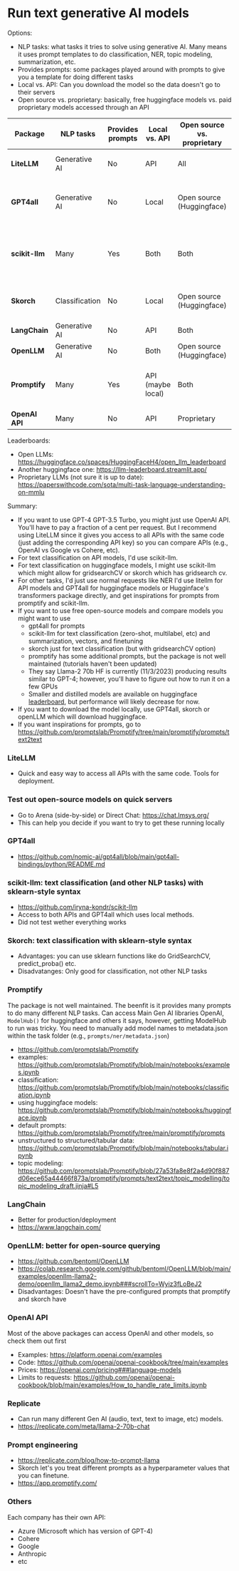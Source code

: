 # Run text generative AI models

Options:

- NLP tasks: what tasks it tries to solve using generative AI. Many means it uses prompt templates to do classification, NER, topic modeling, summarization, etc.
- Provides prompts: some packages played around with prompts to give you a template for doing different tasks
- Local vs. API: Can you download the model so the data doesn't go to their servers
- Open source vs. proprietary: basically, free huggingface models vs. paid proprietary models accessed through an API


| **Package**    | **NLP tasks**  | **Provides prompts** | **Local vs. API** | **Open source vs. proprietary** | **Advantages**                           | **Disadvantages**                                          |
|----------------|----------------|----------------------|-------------------|---------------------------------|------------------------------------------|------------------------------------------------------------|
| **LiteLLM**     | Generative AI | No                   | API               | All                             | Easy access to all APIs                 | Not sure use of Huggingface API is free                     |
| **GPT4all**     | Generative AI | No                   | Local               | Open source (Huggingface)          | Local and Private                 | Only uses Huggingface models which may not work well                     |
| **scikit-llm**  | Many           | Yes                  | Both | Both                            | Pre-configured prompts for different tasks, works on top of APIs and GPT4all                   | Not sure if it does simple requests and gridsearchCV |
| **Skorch**     | Classification | No                   | Local             | Open source (Huggingface)       | Sklearn syntax and hyperparameter tuning | Only does classification                                   |
| **LangChain**  | Generative AI  | No                   | API               | Both                            | Ideal for deploying                      |                                                            |
| **OpenLLM**    | Generative AI  | No                   | Both               | Open source (Huggingface)       | Ideal for deploying                                     | Tutorial didn't work for me                                |
| **Promptify**  | Many           | Yes                  | API (maybe local) | Both                            | Pre-configured prompts                   | Package is not well developed, tutorials will likely break |
| **OpenAI API** | Many | No                   | API               | Proprietary                     | Easy to use                              | Only OpenAI models                                         |


Leaderboards:
- Open LLMs: https://huggingface.co/spaces/HuggingFaceH4/open_llm_leaderboard
- Another huggingface one: https://llm-leaderboard.streamlit.app/
- Proprietary LLMs (not sure it is up to date): https://paperswithcode.com/sota/multi-task-language-understanding-on-mmlu

Summary: 
- If you want to use GPT-4 GPT-3.5 Turbo, you might just use OpenAI API. You'll have to pay a fraction of a cent per request. But I recommend using LiteLLM since it gives you access to all APIs with the same code (just adding the corresponding API key) so you can compare APIs (e.g., OpenAI vs Google vs Cohere, etc).
- For text classification on API models, I'd use scikit-llm.
- For text classification on huggingface models, I might use scikit-llm which might allow for gridsearchCV or skorch which has gridsearch cv. 
- For other tasks, I'd just use normal requests like NER I'd use litellm for API models and GPT4all for huggingface models or Hugginface's transformers package directly, and get inspirations for prompts from promptify and scikit-llm. 
- If you want to use free open-source models and compare models you might want to use
  - gpt4all for prompts
  - scikit-llm for text classification (zero-shot, multilabel, etc) and summarization, vectors, and finetuning
  - skorch just for text classification (but with gridsearchCV option)
  - promptify has some additional prompts, but the package is not well maintained (tutorials haven't been updated)
  - They say Llama-2 70b HF is currently (11/3/2023) producing results similar to GPT-4; however, you'll have to figure out how to run it on a few GPUs
  - Smaller and distilled models are available on huggingface [leaderboard](https://huggingface.co/spaces/HuggingFaceH4/open_llm_leaderboard), but performance will likely decrease for now.
- If you want to download the model locally, use GPT4all, skorch or openLLM which will download huggingface.
- If you want inspirations for prompts, go to https://github.com/promptslab/Promptify/tree/main/promptify/prompts/text2text

### LiteLLM
- Quick and easy way to access all APIs with the same code. Tools for deployment.

### Test out open-source models on quick servers
- Go to Arena (side-by-side) or Direct Chat: https://chat.lmsys.org/
- This can help you decide if you want to try to get these running locally 

### GPT4all
- https://github.com/nomic-ai/gpt4all/blob/main/gpt4all-bindings/python/README.md

### scikit-llm: text classification (and other NLP tasks) with sklearn-style syntax 
- https://github.com/iryna-kondr/scikit-llm
- Access to both APIs and GPT4all which uses local methods.
- Did not test wether everything works



### Skorch: text classification with sklearn-style syntax 
- Advantages: you can use sklearn functions like do GridSearchCV, predict_proba() etc. 
- Disadvatanges: Only good for classification, not other NLP tasks


### Promptify

The package is not well maintained. The beenfit is it provides many prompts to do many different NLP tasks. Can access Main Gen AI libraries OpenAI, `ModelHub()` for huggingface and others it says, however, getting ModelHub to run was tricky. You need to manually add model names to metadata.json within the task folder (e.g., `prompts/ner/metadata.json`)

- https://github.com/promptslab/Promptify
- examples: https://github.com/promptslab/Promptify/blob/main/notebooks/examples.ipynb
- classification: https://github.com/promptslab/Promptify/blob/main/notebooks/classification.ipynb
- using huggingface models: https://github.com/promptslab/Promptify/blob/main/notebooks/huggingface.ipynb
- default prompts: https://github.com/promptslab/Promptify/tree/main/promptify/prompts
- unstructured to structured/tabular data: https://github.com/promptslab/Promptify/blob/main/notebooks/tabular.ipynb
- topic modeling: https://github.com/promptslab/Promptify/blob/27a53fa8e8f2a4d90f887d06ece65a44466f873a/promptify/prompts/text2text/topic_modelling/topic_modeling_draft.jinja#L5

### LangChain
- Better for production/deployment
- https://www.langchain.com/ 

### OpenLLM: better for open-source querying
- https://github.com/bentoml/OpenLLM
- https://colab.research.google.com/github/bentoml/OpenLLM/blob/main/examples/openllm-llama2-demo/openllm_llama2_demo.ipynb###scrollTo=Wyiz3fLoBeJ2
- Disadvantages: Doesn't have the pre-configured prompts that promptify and skorch have

### OpenAI API
Most of the above packages can access OpenAI and other models, so check them out first
- Examples: https://platform.openai.com/examples
- Code: https://github.com/openai/openai-cookbook/tree/main/examples
- Prices: https://openai.com/pricing###language-models
- Limits to requests: https://github.com/openai/openai-cookbook/blob/main/examples/How_to_handle_rate_limits.ipynb 

### Replicate
- Can run many different Gen AI (audio, text, text to image, etc) models.
- https://replicate.com/meta/llama-2-70b-chat

### Prompt engineering
- https://replicate.com/blog/how-to-prompt-llama
- Skorch let's you treat different prompts as a hyperparameter values that you can finetune.
- https://app.promptify.com/

### Others

Each company has their own API: 
- Azure (Microsoft which has version of GPT-4)
- Cohere
- Google
- Anthropic
- etc

